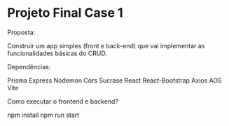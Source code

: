 # Projeto Final Case 1


Proposta:



Construir um app simples (front e back-end) que vai implementar as funcionalidades básicas do CRUD.




Dependências:




Prisma
Express
Nodemon
Cors
Sucrase
React
React-Bootstrap
Axios
AOS
Vite




Como executar o frontend e backend?


npm install
npm run start
